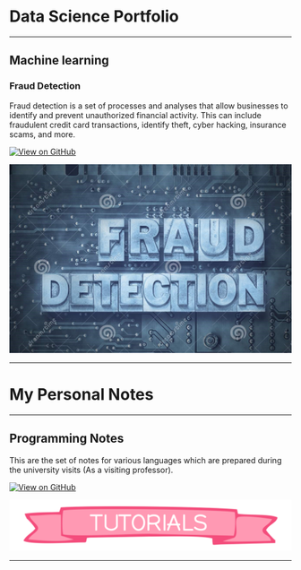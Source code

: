 # Data Science Portfolio
---
## Machine learning

### Fraud Detection

Fraud detection is a set of processes and analyses that allow businesses to identify and prevent unauthorized financial activity. This can include fraudulent credit card transactions, identify theft, cyber hacking, insurance scams, and more.

[![View on GitHub](https://img.shields.io/badge/GitHub-View_on_GitHub-blue?logo=GitHub)]([https://github.com/ganeshbabunn/fraud_detection)

<center><img src="assets/img/fraud_detection1.jpg"/></center>

---

# My Personal Notes
---
## Programming Notes
This are the set of notes for various languages which are prepared during the university visits (As a visiting professor).

[![View on GitHub](https://img.shields.io/badge/GitHub-View_on_GitHub-blue?logo=GitHub)]([[https://github.com/sajankedia/fraud_detection](https://github.com/ganeshbabuNN/MyNotes)](https://github.com/ganeshbabuNN/fraud_detection))

<center><img src="assets/img/Tutorials1.png"/></center>

---
